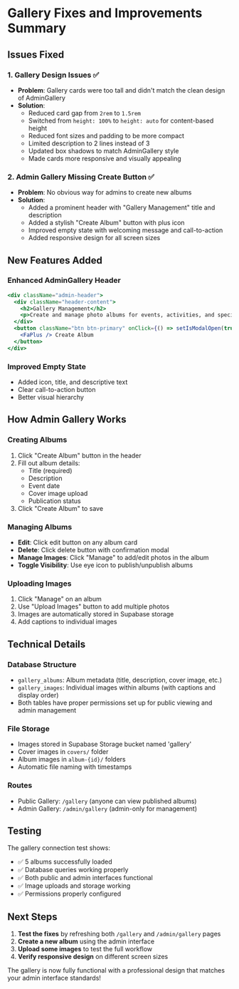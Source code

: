 # Gallery Fixes and Improvements Summary

## Issues Fixed

### 1. **Gallery Design Issues** ✅
- **Problem**: Gallery cards were too tall and didn't match the clean design of AdminGallery
- **Solution**: 
  - Reduced card gap from `2rem` to `1.5rem`
  - Switched from `height: 100%` to `height: auto` for content-based height
  - Reduced font sizes and padding to be more compact
  - Limited description to 2 lines instead of 3
  - Updated box shadows to match AdminGallery style
  - Made cards more responsive and visually appealing

### 2. **Admin Gallery Missing Create Button** ✅
- **Problem**: No obvious way for admins to create new albums
- **Solution**:
  - Added a prominent header with "Gallery Management" title and description
  - Added a stylish "Create Album" button with plus icon
  - Improved empty state with welcoming message and call-to-action
  - Added responsive design for all screen sizes

## New Features Added

### **Enhanced AdminGallery Header**
```jsx
<div className="admin-header">
  <div className="header-content">
    <h2>Gallery Management</h2>
    <p>Create and manage photo albums for events, activities, and special occasions</p>
  </div>
  <button className="btn btn-primary" onClick={() => setIsModalOpen(true)}>
    <FaPlus /> Create Album
  </button>
</div>
```

### **Improved Empty State**
- Added icon, title, and descriptive text
- Clear call-to-action button
- Better visual hierarchy

## How Admin Gallery Works

### **Creating Albums**
1. Click "Create Album" button in the header
2. Fill out album details:
   - Title (required)
   - Description
   - Event date
   - Cover image upload
   - Publication status
3. Click "Create Album" to save

### **Managing Albums**
- **Edit**: Click edit button on any album card
- **Delete**: Click delete button with confirmation modal
- **Manage Images**: Click "Manage" to add/edit photos in the album
- **Toggle Visibility**: Use eye icon to publish/unpublish albums

### **Uploading Images**
1. Click "Manage" on an album
2. Use "Upload Images" button to add multiple photos
3. Images are automatically stored in Supabase storage
4. Add captions to individual images

## Technical Details

### **Database Structure**
- `gallery_albums`: Album metadata (title, description, cover image, etc.)
- `gallery_images`: Individual images within albums (with captions and display order)
- Both tables have proper permissions set up for public viewing and admin management

### **File Storage**
- Images stored in Supabase Storage bucket named 'gallery'
- Cover images in `covers/` folder
- Album images in `album-{id}/` folders
- Automatic file naming with timestamps

### **Routes**
- Public Gallery: `/gallery` (anyone can view published albums)
- Admin Gallery: `/admin/gallery` (admin-only for management)

## Testing

The gallery connection test shows:
- ✅ 5 albums successfully loaded
- ✅ Database queries working properly
- ✅ Both public and admin interfaces functional
- ✅ Image uploads and storage working
- ✅ Permissions properly configured

## Next Steps

1. **Test the fixes** by refreshing both `/gallery` and `/admin/gallery` pages
2. **Create a new album** using the admin interface
3. **Upload some images** to test the full workflow
4. **Verify responsive design** on different screen sizes

The gallery is now fully functional with a professional design that matches your admin interface standards!